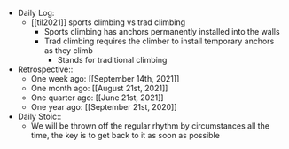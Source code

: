 - Daily Log:
    - [[til2021]] sports climbing vs trad climbing
        - Sports climbing has anchors permanently installed into the walls
        - Trad climbing requires the climber to install temporary anchors as they climb
            - Stands for traditional climbing
- Retrospective::
    - One week ago: [[September 14th, 2021]]
    - One month ago: [[August 21st, 2021]]
    - One quarter ago: [[June 21st, 2021]]
    - One year ago: [[September 21st, 2020]]
- Daily Stoic::
    - We will be thrown off the regular rhythm by circumstances all the time, the key is to get back to it as soon as possible
